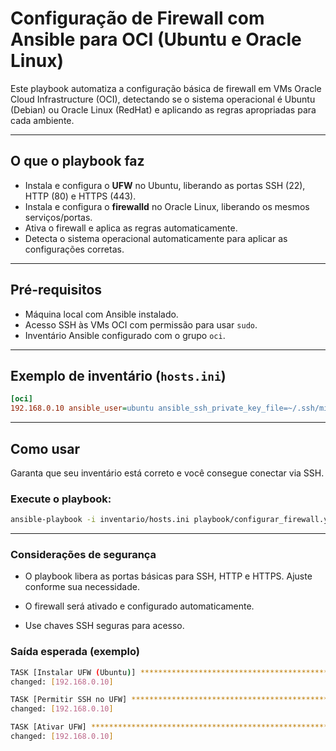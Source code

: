 # Configuração de Firewall com Ansible para OCI (Ubuntu e Oracle Linux)

Este playbook automatiza a configuração básica de firewall em VMs Oracle Cloud Infrastructure (OCI), detectando se o sistema operacional é Ubuntu (Debian) ou Oracle Linux (RedHat) e aplicando as regras apropriadas para cada ambiente.

---

## O que o playbook faz

- Instala e configura o **UFW** no Ubuntu, liberando as portas SSH (22), HTTP (80) e HTTPS (443).
- Instala e configura o **firewalld** no Oracle Linux, liberando os mesmos serviços/portas.
- Ativa o firewall e aplica as regras automaticamente.
- Detecta o sistema operacional automaticamente para aplicar as configurações corretas.

---
## Pré-requisitos

- Máquina local com Ansible instalado.
- Acesso SSH às VMs OCI com permissão para usar `sudo`.
- Inventário Ansible configurado com o grupo `oci`.

---

## Exemplo de inventário (`hosts.ini`)

```ini
[oci]
192.168.0.10 ansible_user=ubuntu ansible_ssh_private_key_file=~/.ssh/minha-chave.pem
```
---

## Como usar  

Garanta que seu inventário está correto e você consegue conectar via SSH.

### Execute o playbook:

```bash
ansible-playbook -i inventario/hosts.ini playbook/configurar_firewall.yml
```

--- 

### Considerações de segurança

- O playbook libera as portas básicas para SSH, HTTP e HTTPS. Ajuste conforme sua necessidade.

- O firewall será ativado e configurado automaticamente.

- Use chaves SSH seguras para acesso.

### Saída esperada (exemplo)

```bash
TASK [Instalar UFW (Ubuntu)] ******************************************
changed: [192.168.0.10]
```

```bash
TASK [Permitir SSH no UFW] *********************************************
changed: [192.168.0.10]
```

```bash
TASK [Ativar UFW] ******************************************************
changed: [192.168.0.10]
```
